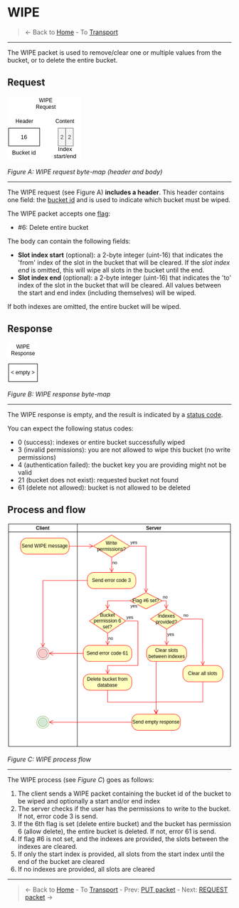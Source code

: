 # WIPE
> &larr; Back to [Home](../index.md) - To [Transport](./index.md)

---
The WIPE packet is used to remove/clear one or multiple values from the bucket, or to delete the entire bucket.

## Request

![Wipe request bytemap](../img/transport-wipe-req.drawio.png)

_Figure A: WIPE request byte-map (header and body)_

---
The WIPE request (see Figure A) **includes a header**. This header contains one field: the [bucket id](./create.md#bucket-id) and is used to indicate which bucket must be wiped.

The WIPE packet accepts one [flag](./index.md#request-flags):
- #6: Delete entire bucket

The body can contain the following fields:
- **Slot index start** (optional): a 2-byte integer (uint-16) that indicates the 'from' index of the slot in the bucket that will be cleared. If the _slot index end_ is omitted, this will wipe all slots in the bucket until the end.
- **Slot index end** (optional): a 2-byte integer (uint-16) that indicates the 'to' index of the slot in the bucket that will be cleared. All values between the start and end index (including themselves) will be wiped.

If both indexes are omitted, the entire bucket will be wiped.

## Response

![PUT response bytemap](../img/transport-wipe-res.drawio.png)

_Figure B: WIPE response byte-map_

---
The WIPE response is empty, and the result is indicated by a [status code](./index.md#response-codes).

You can expect the following status codes:
- 0 (success): indexes or entire bucket successfully wiped
- 3 (invalid permissions): you are not allowed to wipe this bucket (no write permissions)
- 4 (authentication failed): the bucket key you are providing might not be valid
- 21 (bucket does not exist): requested bucket not found
- 61 (delete not allowed): bucket is not allowed to be deleted

## Process and flow

![Wipe process](../img/transport-wipe.drawio.png)

_Figure C: WIPE process flow_

---
The WIPE process (see _Figure C_) goes as follows:

1. The client sends a WIPE packet containing the bucket id of the bucket to be wiped and optionally a start and/or end index
2. The server checks if the user has the permissions to write to the bucket. If not, error code 3 is send.
3. If the 6th flag is set (delete entire bucket) and the bucket has permission 6 (allow delete), the entire bucket is deleted. If not, error 61 is send.
4. If flag #6 is not set, and the indexes are provided, the slots between the indexes are cleared.
5. If only the start index is provided, all slots from the start index until the end of the bucket are cleared
6. If no indexes are provided, all slots are cleared


---
> &larr; Back to [Home](../index.md) - To [Transport](./index.md) - Prev: [PUT packet](./put.md) - Next: [REQUEST packet](./request.md) &rarr;